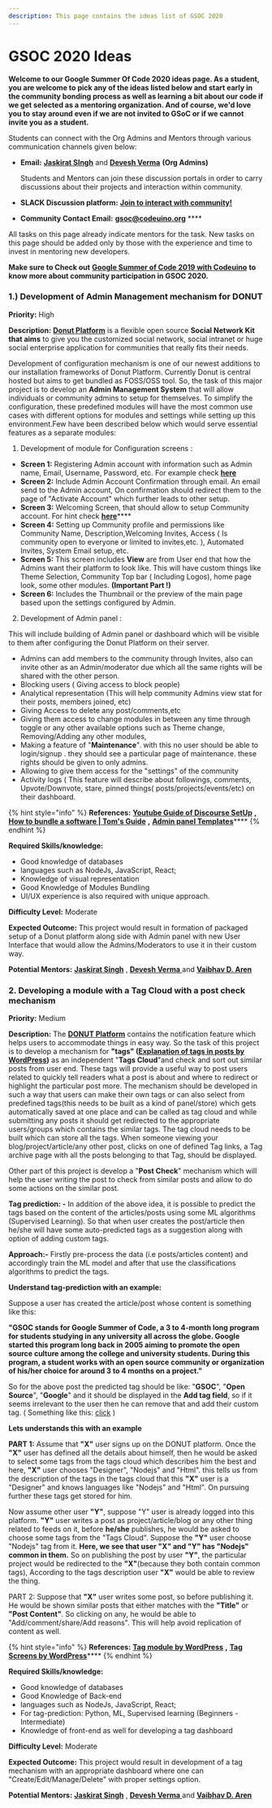 ```yaml
---
description: This page contains the ideas list of GSOC 2020
---
```


# GSOC 2020 Ideas

**Welcome to our Google Summer Of Code 2020 ideas page. As a student, you are welcome to pick any of the ideas listed below and start early in the community bonding process as well as learning a bit about our code if we get selected as a mentoring organization. And of course, we'd love you to stay around even if we are not invited to GSoC or if we cannot invite you as a student.**

Students can connect with the Org Admins and Mentors through various communication channels given below:

* **Email:** [**Jaskirat SIngh**](mailto:juskirat2000@gmail.com) and [**Devesh Verma**](mailto:deveshverma619@gmail.com) **\(Org Admins\)**

  Students and Mentors can join these discussion portals in order to carry discussions about their projects and interaction within community. 

* **SLACK Discussion platform:** [**Join to interact with community!**](http://slack.codeuino.org)
* **Community Contact Email:** [**gsoc@codeuino.org**](mailto:gsoc@codeuino.org)
\*\*\*\*

All tasks on this page already indicate mentors for the task. New tasks on this page should be added only by those with the experience and time to invest in mentoring new developers.

**Make sure to Check out** [**Google Summer of Code 2019 with Codeuino**](https://docs.codeuino.org/documentation/activities/gsoc2020) **to know more about community participation in GSOC 2020.**

### 1.\) Development of Admin Management mechanism for DONUT

**Priority:** High

**Description:**  [**Donut Platform**](https://github.com/codeuino/Social-Platform-Donut) is a  flexible open source **Social Network Kit that aims** to give you the customized social network, social intranet or huge social enterprise application for communities that really fits their needs.

Development of configuration mechanism is one of our newest additions to our installation frameworks of Donut Platform.  Currently Donut is central hosted but aims to get bundled as FOSS/OSS tool. So, the task of this major project is to develop an **Admin Management System** that will allow individuals or community admins to setup for themselves. To simplify the configuration, these predefined modules will have the most common use cases with different options for modules and settings while setting up this environment.Few have been described below which would serve essential features as a separate modules:

1. Development of module for Configuration screens :

* **Screen 1:** Registering Admin account with information such as Admin name, Email, Username, Password, etc. For example check [**here**](https://www.tecmint.com/wp-content/uploads/2018/05/Create-New-Discourse-Account.png) 
* **Screen 2:** Include Admin Account Confirmation through email. An email send to the Admin account, On confirmation should redirect them to the page of "Activate Account" which further leads to other setup.
* **Screen 3:** Welcoming Screen, that should allow to setup Community account.  For hint check [**here**](https://support.patreon.com/hc/article_attachments/360027026912/Image_2019-04-24_at_9.25.35_AM.png)\*\*\*\*
* **Screen 4:** Setting up Community profile and permissions like Community Name, Description,Welcoming Invites, Access \( Is community open to everyone or limited to invites,etc. \), Automated Invites, System Email setup, etc.
* **Screen 5:** This screen includes **View** are from User end that how the Admins want their platform to look like. This will have custom things like Theme Selection, Community Top bar \( Including Logos\), home page look, some other modules. **\(Important Part !\)**
* **Screen 6:** Includes the Thumbnail or the preview of the main page based upon the settings configured by Admin.

2.  Development of Admin panel :

This will include building of Admin panel or dashboard which will be visible to them after configuring the Donut Platform on their server.

* Admins can add members to the community through Invites, also can invite other as an Admin/moderator due which all the same rights will be shared with the other person.
* Blocking users \( Giving access to block people\)
* Analytical representation \(This will help community Admins view stat for their posts, members joined, etc\)
* Giving Access to delete any post/comments,etc
* Giving them access to change modules in between any time through toggle or any other available options such as Theme change, Removing/Adding any other modules,
* Making a feature of "**Maintenance**". with this no user should be able to login/signup . they should see a particular page of maintenance. these rights should be given to only admins.
* Allowing to give them access for the "settings" of the community
* Activity logs \( This feature will describe about followings, comments, Upvote/Downvote, stare, pinned things\( posts/projects/events/etc\) on their dashboard.

{% hint style="info" %}
**References:** [**Youtube Guide of Discourse SetUp**](https://www.youtube.com/watch?v=sjFlBgSiyCY) **,**  [**How to bundle a software \| Tom's Guide**](https://forums.tomsguide.com/threads/how-to-bundle-software-in-one-installer.310629/) **,**  [**Admin panel Templates**](https://colorlib.com/wp/admin-panel-templates/)\*\*\*\*
{% endhint %}

**Required Skills/knowledge:** 

* Good knowledge of databases
* languages such as NodeJs, JavaScript, React;
* Knowledge of visual representation
* Good Knowledge of Modules Bundling
* UI/UX experience is also required with unique approach.

**Difficulty Level:** Moderate

**Expected Outcome:** This project would result in formation of packaged setup of a Donut platform along side with Admin panel with new User Interface that would allow the Admins/Moderators to use it in their custom way.

**Potential Mentors:** [**Jaskirat Singh**](https://github.com/jaskirat2000) , [**Devesh Verma** ](https://github.com/devesh-verma) and  [**Vaibhav D. Aren**](https://github.com/vaibhavdaren)

### 2. Developing a module with a Tag Cloud with a post check mechanism

**Priority:** Medium

**Description:**  The [**DONUT Platform**](https://github.com/codeuino/Social-Platform-Donut) contains the notification feature which helps users to accommodate things in easy way. So the task of this project is to develop a mechanism for **"tags" \(**[**Explanation of tags in posts by WordPress**](https://en.support.wordpress.com/posts/tags/)**\)** as an independent "**Tags Cloud**"and check and sort out similar posts from user end. These tags will provide a useful way to post users related to quickly tell readers what a post is about and where to redirect or highlight the particular post more. The mechanism should be developed in such a way that users can make their own tags or can also select from predefined tags\(this needs to be built as a kind of panel/store\) which gets automatically saved at one place and can be called as tag cloud and while submitting any posts it should get redirected to the appropriate users/groups which contains the similar tags. The tag cloud needs to be built which can store all the tags. When someone viewing your blog/project/article/any other post, clicks on one of defined Tag links, a Tag archive page with all the posts belonging to that Tag, should be displayed.

Other part of this project is develop a "**Post Check**" mechanism which will help the user writing the post to check from similar posts and allow to do some actions on the similar post.

**Tag prediction: -** In addition of the above idea, it is possible to predict the tags based on the content of the articles/posts using some ML algorithms \(Supervised Learning\). So that when user creates the post/article then he/she will have some auto-predicted tags as a suggestion along with option of adding custom tags.

**Approach:-** Firstly pre-process the data \(i.e posts/articles content\) and accordingly train the ML model and after that use the classifications algorithms to predict the tags.

**Understand tag-prediction with an example:**

Suppose a user has created the article/post whose content is something like this:

 **"**GSOC stands for Google Summer of Code, a 3 to 4-month long program for students studying in any university all across the globe. Google started this program long back in 2005 aiming to promote the open source culture among the college and university students. During this program, a student works with an open source community or organization of his/her choice for around 3 to 4 months on a project.**"** 

So for the above post the predicted tag should be like: "**GSOC**", "**Open Source**", "**Google**" and it should be displayed in the **Add tag field**, so if it seems irrelevant to the user then he can remove that and add their custom tag. \( Something like this: [click](https://raw.githubusercontent.com/olahol/react-tagsinput/HEAD/example/demo.gif) \)  



**Lets understands this with an example**

**PART 1:** Assume that **"X"** user signs up on the DONUT platform. Once the **"X"** user has defined all the details about himself, then he would be asked to select some tags from the tags cloud which describes him the best and here, **"X"** user chooses "Designer", "Nodejs" and "Html". this tells us from the description of the tags in the tags cloud that this **"X"** user is a "Designer" and knows languages like "Nodejs" and "Html". On pursuing further these tags get stored for him.

Now assume other user **"Y"**, suppose "Y" user is already logged into this platform. **"Y"** user writes a post as project/article/blog or any other thing related to feeds on it, before **he/she** publishes, he would be asked to choose some tags from the "Tags Cloud". Suppose the **"Y"** user choose "Nodejs" tag from it. **Here, we see that user "X" and "Y" has "Nodejs" common in them.** So on publishing the post by user **"Y"**, the particular project would be redirected to the **"X"**\(because they both contain common tags\), According to the tags description user **"X"** would be able to review the thing.

PART 2: Suppose that **"X"** user writes some post, so before publishing it. He would be shown similar posts that either matches with the **"Title"** or **"Post Content"**. So clicking on any, he would be able to "Add/comment/share/Add reasons". This will help avoid replication of content as well.

{% hint style="info" %}
**References:** [**Tag module by WordPress**](https://en.support.wordpress.com/posts/tags/) **,** [**Tag Screens by WordPress**](https://en.support.wordpress.com/posts/tags/)\*\*\*\*
{% endhint %}

**Required Skills/knowledge:** 

* Good knowledge of databases
* Good Knowledge of Back-end
* languages such as NodeJs, JavaScript, React;
* For tag-prediction: Python, ML, Supervised learning \(Beginners - Intermediate\)
* Knowledge of front-end as well for developing a tag dashboard

**Difficulty Level:** Moderate

**Expected Outcome:** This project would result in development of a tag mechanism with an appropriate dashboard where one can "Create/Edit/Manage/Delete" with proper settings option.

**Potential Mentors:** [**Jaskirat Singh**](https://github.com/jaskirat2000) , [**Devesh Verma** ](https://github.com/devesh-verma) and  [**Vaibhav D. Aren** ](https://github.com/vaibhavdaren)



